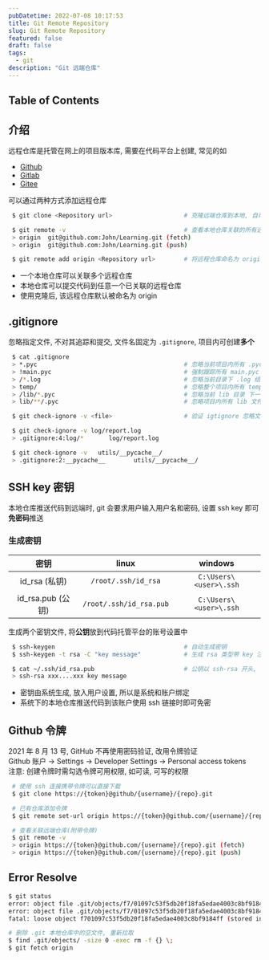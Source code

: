 ```yaml
---
pubDatetime: 2022-07-08 10:17:53
title: Git Remote Repository
slug: Git Remote Repository
featured: false
draft: false
tags:
  - git
description: "Git 远端仓库"
---
```


## Table of Contents

## 介绍

远程仓库是托管在网上的项目版本库, 需要在代码平台上创建, 常见的如

- [Github](https://github.com/)
- [Gitlab](https://about.gitlab.com/)
- [Gitee](https://gitee.com/)

可以通过两种方式添加远程仓库

```bash
 $ git clone <Repository url>                    # 克隆远端仓库到本地, 自动绑定链接对应的仓库

 $ git remote -v                                 # 查看本地仓库关联的所有远端仓库
 > origin  git@github.com:John/Learning.git (fetch)
 > origin  git@github.com:John/Learning.git (push)

 $ git remote add origin <Repository url>        # 将远程仓库命名为 origin 并关联本地仓库
```

- 一个本地仓库可以关联多个远程仓库
- 本地仓库可以提交代码到任意一个已关联的远程仓库
- 使用克隆后, 该远程仓库默认被命名为 origin

## .gitignore

忽略指定文件, 不对其追踪和提交, 文件名固定为 `.gitignore`, 项目内可创建**多个**

```bash
 $ cat .gitignore
 > *.pyc                                         # 忽略当前项目内所有 .pyc 结尾的文件
 > !main.pyc                                     # 强制跟踪所有 main.pyc
 > /*.log                                        # 忽略当前目录下 .log 结尾文件, 不影响上层的文件
 > temp/                                         # 忽略整个项目内所有 temp 文件夹
 > /lib/*.pyc                                    # 忽略当前 lib 目录 下一级的 pyc 文件, lib 下多层目录不受影响
 > lib/**/.pyc                                   # 忽略项目内所有 lib 文件夹内的 pyc 文件

 $ git check-ignore -v <file>                    # 验证 igtignore 忽略文件或者路径

 $ git check-ignore -v log/report.log
 > .gitignore:4:log/*       log/report.log

 $ git check-ignore -v   utils/__pycache__/
 > .gitignore:2:__pycache__        utils/__pycache__/
```

## SSH key 密钥

本地仓库推送代码到远端时, git 会要求用户输入用户名和密码, 设置 ssh key 即可**免密码**推送

### 生成密钥

|       密钥        |          linux          |        windows         |
| :---------------: | :---------------------: | :--------------------: |
|   id_rsa (私钥)   |   `/root/.ssh/id_rsa`   | `C:\Users\<user>\.ssh` |
| id_rsa.pub (公钥) | `/root/.ssh/id_rsa.pub` | `C:\Users\<user>\.ssh` |

生成两个密钥文件, 将**公钥**放到代码托管平台的账号设置中

```bash
 $ ssh-keygen                                    # 自动生成密钥
 $ ssh-keygen -t rsa -C "key message"            # 生成 rsa 类型带 key 注释信息的密钥

 $ cat ~/.ssh/id_rsa.pub                         # 公钥以 ssh-rsa 开头, 注释信息结尾
 > ssh-rsa xxx....xxx key message
```

- 密钥由系统生成, 放入用户设置, 所以是系统和账户绑定
- 系统下的本地仓库推送代码到该账户使用 ssh 链接时即可免密

## Github 令牌

2021 年 8 月 13 号, GitHub 不再使用密码验证, 改用令牌验证  
Github 账户 -> Settings -> Developer Settings -> Personal access tokens  
注意: 创建令牌时需勾选令牌可用权限, 如可读, 可写的权限

```bash
 # 使用 ssh 连接携带令牌可以直接下载
 $ git clone https://{token}@github/{username}/{repo}.git

 # 已有仓库添加令牌
 $ git remote set-url origin https://{token}@github.com/{username}/{repo}.git

 # 查看关联远端仓库(附带令牌)
 $ git remote -v
 > origin https://{token}@github.com/{username}/{repo}.git (fetch)
 > origin https://{token}@github.com/{username}/{repo}.git (push)
```

## Error Resolve

```bash
$ git status
error: object file .git/objects/f7/01097c53f5db20f18fa5edae4003c8bf9184ff is empty
error: object file .git/objects/f7/01097c53f5db20f18fa5edae4003c8bf9184ff is empty
fatal: loose object f701097c53f5db20f18fa5edae4003c8bf9184ff (stored in .git/objects/f7/01097c53f5db20f18fa5edae4003c8bf9184ff) is corrupt

# 删除 .git 本地仓库中的空文件, 重新拉取
$ find .git/objects/ -size 0 -exec rm -f {} \;
$ git fetch origin
```
